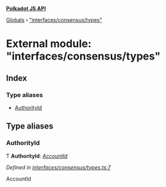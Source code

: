 **[Polkadot JS API](../README.md)**

[Globals](../globals.md) › ["interfaces/consensus/types"](_interfaces_consensus_types_.md)

# External module: "interfaces/consensus/types"

## Index

### Type aliases

* [AuthorityId](_interfaces_consensus_types_.md#authorityid)

## Type aliases

###  AuthorityId

Ƭ **AuthorityId**: *[AccountId](../classes/_primitive_generic_accountid_.accountid.md)*

*Defined in [interfaces/consensus/types.ts:7](https://github.com/polkadot-js/api/blob/a1a52fb/packages/types/src/interfaces/consensus/types.ts#L7)*

AccountId